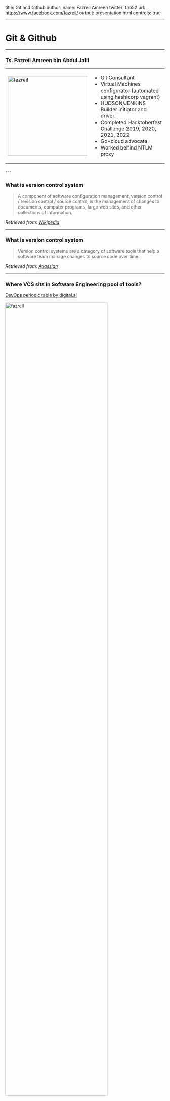 title: Git and Github
author:
  name: Fazreil Amreen
  twitter: fab52
  url: https://www.facebook.com/fazreil/
output: presentation.html
controls: true

---

# Git & Github

---

### Ts. Fazreil Amreen bin Abdul Jalil

<table>
    <td>
        <img src="img/fazreilamreen.jpg" alt="fazreil" width="250"/>
    </td>
    <td>
        <p>
            <ul>
                <li>Git Consultant</li>
                <li>Virtual Machines configurator (automated using hashicorp vagrant)</li>
                <li>HUDSON/JENKINS Builder initiator and driver.</li>
                <li>Completed Hacktoberfest Challenge 2019, 2020, 2021, 2022</li>
                <li>Go-cloud advocate.</li>
                <li>Worked behind NTLM proxy</li>
            <ul>
        </p>
    </td>
</table>
---

### What is version control system

>A component of software configuration management, version control / revision control / source control, is the management of changes to documents, computer programs, large web sites, and other collections of information.

*Retrieved from: [Wikipedia](https://en.wikipedia.org/wiki/Version_control)*

---

### What is version control system

>Version control systems are a category of software tools that help a software team manage changes to source code over time.

*Retrieved from: [Atlassian](https://www.atlassian.com/git/tutorials/what-is-version-control)*

---

### Where VCS sits in Software Engineering pool of tools?

[DevOps periodic table by digital.ai](https://periodictable.digital.ai/?_ga=2.138960625.355262457.1670018840-299794160.1630333354)

<img src="img/periodictable.png" alt="fazreil" width="80%"/>

---

### Types of version control system

There are 10 types of Version Control System:
  - Centralized VCS
  - Distributed VCS

---

### Centralized VCS

  - Logs changes in the **central** server.
  - Less **conflicts**.
  - Easy to **administer**.

---

### Distributed VCS

  - Keep the changes in its **local repository**.
  - Enable work to be carried out **offline**.
  - Cultivate the culture of **open source**.

---

# Popular Version Control System

---

### GIT

  - Distributed VCS.
  - Biggest user base.
  - Has a **lot of commands** to manipulate git.

---

### SVN and CVS

  - Centralized VCS.
  - Pre-Git users are used to Subversion/SVN.
  - Most **straight forward approach** in Version Control System.
  - Uses trunk, branch, tag approach.

---

### Clearcase

  - Centralized VCS.
  - A VCS backed by **IBM**.
  - Visually interesting, uses config spec which produce a comprehensive set of files.

---

### mercurial

  - Distributed VCS.
  - Fast, written in **python** (platform independent).
  - Claim to have behavior similar to SVN. Migrating to mercurial would be easy.

---

# Common philosophy of Version Control System

---

### Repositories

  - Repositories are basically the storage space to place the content.
  - Repositories shall store files relevant to itself.
  - Sometimes repositories sharing do happen, then it gets confusing.
  - A repository is usually invisible to other repositories.

---

### Repositories

<video width="640" height="480" controls>
 <source src="vid/repositories.webm">
 Your browser does not support the video tag.
</video>

---

### Branches and Tags

  - Branches are a stream of work.
  - Multiple branches allow work to be done in parallel.
  - Some  snapshot of the code are meant to be read only, these are called Tags.
  - Tags freeze the file at a certain point. the point refers to a commit.

---

### Branches and Tags

<video width="640" height="480" controls>
  <source src="vid/branches-and-tags.webm" type="video/webm">
  Your browser does not support the video tag.
</video>

---

### Commits

  - Commits are transaction of changes made by an author.
  - A commit may contain one or more changes across the files.
  - A commit marks a new revision/version that add up to the current branch.

---

### Logs

  - List of commits.
  - May show the relation between branches.
  - Useful to show the work done for certain file.

---

### Logs

<img src="img/log-branches.png" alt="log-branches" width="80%"/>

---

### Logs

<img src="img/log-branches-gitkraken.png" alt="log-branches" width="80%"/>

---

### Diff

  - A diff is a comparison between two commits.
  - A diff can also be a comparison between an unstaged and a versioned files.
  - Useful when trying to figure out what happened between commits.

---

### Merging

  - Merging is an act of combining the content of two branches.
  - Modern tools usually have auto merging feature built in.
  - Manual merge is required when there are conflicts arise during merge.
  - Manual merging is a process of picking relevant changes into the branch.

---

# Practical use of VCS

---

### Update your code frequently
  - To avoid conflicts, update code frequently.
  - It will be best to work on the latest code.
  - Conflicts might are not just at the code level, but branch level.

---

### Manage conflicts diligently
  - Keep changes to their respective commits.
  - If there are multiple changes that are irrelevant to each other, it will be hard to manage the commits.

---

### Commit relevant changes with relevant message
  - Best to group a commit to relevant files being modified.
  - while committing a bunch of files is easy, committing the files with common commit makes the log more readable.

---

### VCS is not just for coding
  - VCS can be utilised to record changes of files.
  - Work best with plaintext.
  - Can also work with keeping configuration files of applications.
  - These slides are version controlled with GIT.

---

# Q&A
